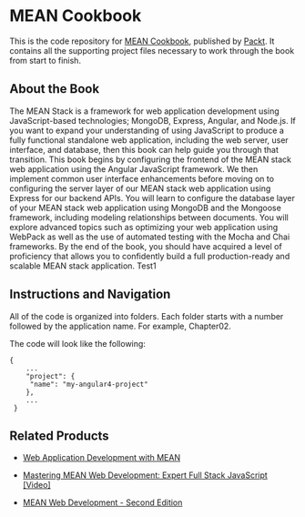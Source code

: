 # MEAN Cookbook
This is the code repository for [MEAN Cookbook](https://www.packtpub.com/web-development/mean-cookbook?utm_source=github&utm_medium=repository&utm_campaign=9781787286573), published by [Packt](https://www.packtpub.com/?utm_source=github). It contains all the supporting project files necessary to work through the book from start to finish.
## About the Book
The MEAN Stack is a framework for web application development using JavaScript-based technologies; MongoDB, Express, Angular, and Node.js. If you want to expand your understanding of using JavaScript to produce a fully functional standalone web application, including the web server, user interface, and database, then this book can help guide you through that transition. This book begins by configuring the frontend of the MEAN stack web application using the Angular JavaScript framework. We then implement common user interface enhancements before moving on to configuring the server layer of our MEAN stack web application using Express for our backend APIs. You will learn to configure the database layer of your MEAN stack web application using MongoDB and the Mongoose framework, including modeling relationships between documents. You will explore advanced topics such as optimizing your web application using WebPack as well as the use of automated testing with the Mocha and Chai frameworks. By the end of the book, you should have acquired a level of proficiency that allows you to confidently build a full production-ready and scalable MEAN stack application.
Test1
## Instructions and Navigation
All of the code is organized into folders. Each folder starts with a number followed by the application name. For example, Chapter02.



The code will look like the following:
```
{
    ...
    "project": {
     "name": "my-angular4-project"
    },
    ...
 }
```



## Related Products
* [Web Application Development with MEAN](https://www.packtpub.com/application-development/web-application-development-mean?utm_source=github&utm_medium=repository&utm_campaign=9781787121720)

* [Mastering MEAN Web Development: Expert Full Stack JavaScript [Video]](https://www.packtpub.com/web-development/mastering-mean-web-development-expert-full-stack-javascript-video?utm_source=github&utm_medium=repository&utm_campaign=9781785882159)

* [MEAN Web Development - Second Edition](https://www.packtpub.com/web-development/mean-web-development-second-edition?utm_source=github&utm_medium=repository&utm_campaign=9781785886300)


